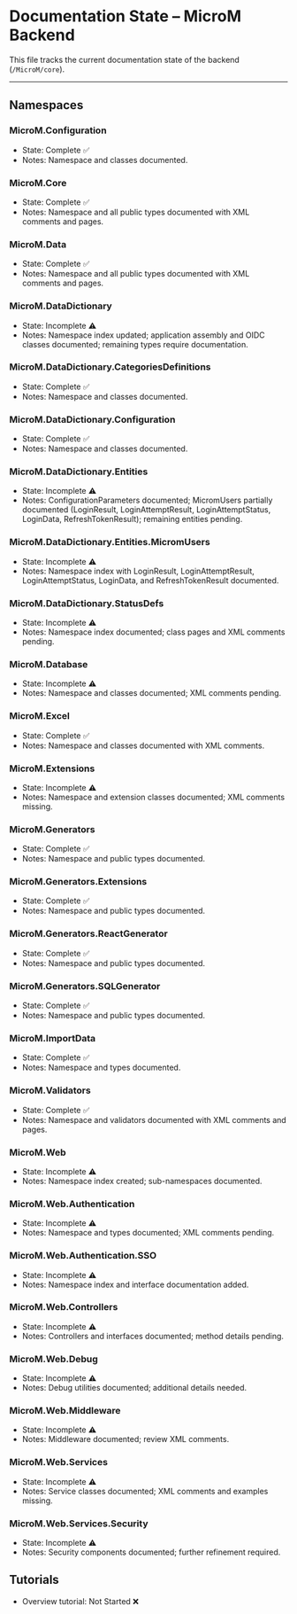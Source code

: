 # Documentation State – MicroM Backend

This file tracks the current documentation state of the backend (`/MicroM/core`).

---

## Namespaces

### MicroM.Configuration
- State: Complete ✅
- Notes: Namespace and classes documented.

### MicroM.Core
- State: Complete ✅
- Notes: Namespace and all public types documented with XML comments and pages.

### MicroM.Data
- State: Complete ✅
- Notes: Namespace and all public types documented with XML comments and pages.

### MicroM.DataDictionary
- State: Incomplete ⚠️
- Notes: Namespace index updated; application assembly and OIDC classes documented; remaining types require documentation.

### MicroM.DataDictionary.CategoriesDefinitions
- State: Complete ✅
- Notes: Namespace and classes documented.

### MicroM.DataDictionary.Configuration
- State: Complete ✅
- Notes: Namespace and classes documented.

### MicroM.DataDictionary.Entities
- State: Incomplete ⚠️
- Notes: ConfigurationParameters documented; MicromUsers partially documented (LoginResult, LoginAttemptResult, LoginAttemptStatus, LoginData, RefreshTokenResult); remaining entities pending.

### MicroM.DataDictionary.Entities.MicromUsers
- State: Incomplete ⚠️
- Notes: Namespace index with LoginResult, LoginAttemptResult, LoginAttemptStatus, LoginData, and RefreshTokenResult documented.

### MicroM.DataDictionary.StatusDefs
- State: Incomplete ⚠️
- Notes: Namespace index documented; class pages and XML comments pending.

### MicroM.Database
- State: Incomplete ⚠️
- Notes: Namespace and classes documented; XML comments pending.

### MicroM.Excel
- State: Complete ✅
- Notes: Namespace and classes documented with XML comments.

### MicroM.Extensions
- State: Incomplete ⚠️
- Notes: Namespace and extension classes documented; XML comments missing.

### MicroM.Generators
- State: Complete ✅
- Notes: Namespace and public types documented.

### MicroM.Generators.Extensions
- State: Complete ✅
- Notes: Namespace and public types documented.

### MicroM.Generators.ReactGenerator
- State: Complete ✅
- Notes: Namespace and public types documented.

### MicroM.Generators.SQLGenerator
- State: Complete ✅
- Notes: Namespace and public types documented.

### MicroM.ImportData
- State: Complete ✅
- Notes: Namespace and types documented.

### MicroM.Validators
- State: Complete ✅
- Notes: Namespace and validators documented with XML comments and pages.

### MicroM.Web
- State: Incomplete ⚠️
- Notes: Namespace index created; sub-namespaces documented.

### MicroM.Web.Authentication
- State: Incomplete ⚠️
- Notes: Namespace and types documented; XML comments pending.

### MicroM.Web.Authentication.SSO
- State: Incomplete ⚠️
- Notes: Namespace index and interface documentation added.

### MicroM.Web.Controllers
- State: Incomplete ⚠️
- Notes: Controllers and interfaces documented; method details pending.

### MicroM.Web.Debug
- State: Incomplete ⚠️
- Notes: Debug utilities documented; additional details needed.

### MicroM.Web.Middleware
- State: Incomplete ⚠️
- Notes: Middleware documented; review XML comments.

### MicroM.Web.Services
- State: Incomplete ⚠️
- Notes: Service classes documented; XML comments and examples missing.

### MicroM.Web.Services.Security
- State: Incomplete ⚠️
- Notes: Security components documented; further refinement required.

## Tutorials
- Overview tutorial: Not Started ❌
